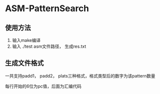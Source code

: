 # ASM-PatternSearch
## 使用方法
1. 输入make编译
2. 输入 ./test asm文件路径， 生成res.txt
## 生成文件格式
一共支持padd1， padd2， plats三种格式，格式类型后的数字为该pattern数量

每行开始的6位为pc值，后面为汇编代码
